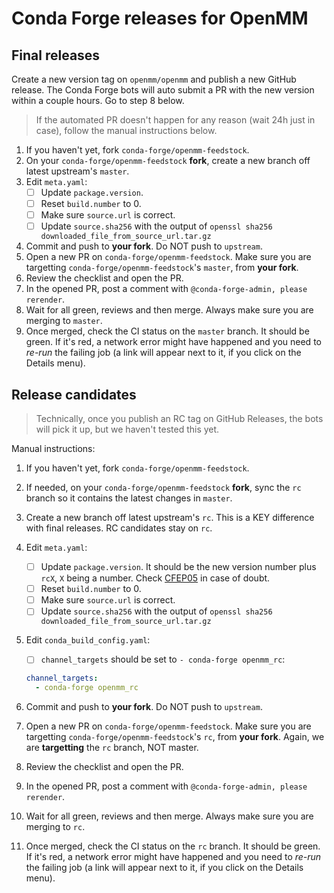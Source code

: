 # Conda Forge releases for OpenMM

## Final releases

Create a new version tag on `openmm/openmm` and publish a new GitHub release. The Conda Forge bots will auto submit a PR with the new version within a couple hours. Go to step 8 below.

> If the automated PR doesn't happen for any reason (wait 24h just in case), follow the manual instructions below.

1. If you haven't yet, fork `conda-forge/openmm-feedstock`.
2. On your `conda-forge/openmm-feedstock` **fork**, create a new branch off latest upstream's `master`.
3. Edit `meta.yaml`:
   - [ ] Update `package.version`.
   - [ ] Reset `build.number` to 0.
   - [ ] Make sure `source.url` is correct.
   - [ ] Update `source.sha256` with the output of `openssl sha256 downloaded_file_from_source_url.tar.gz`
4. Commit and push to **your fork**. Do NOT push to `upstream`.
5. Open a new PR on `conda-forge/openmm-feedstock`. Make sure you are targetting `conda-forge/openmm-feedstock`'s `master`, from **your fork**.
6. Review the checklist and open the PR.
7. In the opened PR, post a comment with `@conda-forge-admin, please rerender`.
8. Wait for all green, reviews and then merge. Always make sure you are merging to `master`.
9. Once merged, check the CI status on the `master` branch. It should be green. If it's red, a network error might have happened and you need to _re-run_ the failing job (a link will appear next to it, if you click on the Details menu).

## Release candidates

> Technically, once you publish an RC tag on GitHub Releases, the bots will pick it up, but we haven't tested this yet.

Manual instructions:

1. If you haven't yet, fork `conda-forge/openmm-feedstock`.
2. If needed, on your `conda-forge/openmm-feedstock` **fork**, sync the `rc` branch so it contains the latest changes in `master`.
3. Create a new branch off latest upstream's `rc`. This is a KEY difference with final releases. RC candidates stay on `rc`.
4. Edit `meta.yaml`:
   - [ ] Update `package.version`. It should be the new version number plus `rcX`, `X` being a number. Check [CFEP05](https://github.com/conda-forge/cfep/blob/master/cfep-05.md) in case of doubt.
   - [ ] Reset `build.number` to 0.
   - [ ] Make sure `source.url` is correct.
   - [ ] Update `source.sha256` with the output of `openssl sha256 downloaded_file_from_source_url.tar.gz`
5. Edit `conda_build_config.yaml`:

   - [ ] `channel_targets` should be set to `- conda-forge openmm_rc`:

   ```yaml
   channel_targets:
     - conda-forge openmm_rc
   ```

6. Commit and push to **your fork**. Do NOT push to `upstream`.
7. Open a new PR on `conda-forge/openmm-feedstock`. Make sure you are targetting `conda-forge/openmm-feedstock`'s `rc`, from **your fork**. Again, we are **targetting** the `rc` branch, NOT master.
8. Review the checklist and open the PR.
9. In the opened PR, post a comment with `@conda-forge-admin, please rerender`.
10. Wait for all green, reviews and then merge. Always make sure you are merging to `rc`.
11. Once merged, check the CI status on the `rc` branch. It should be green. If it's red, a network error might have happened and you need to _re-run_ the failing job (a link will appear next to it, if you click on the Details menu).

